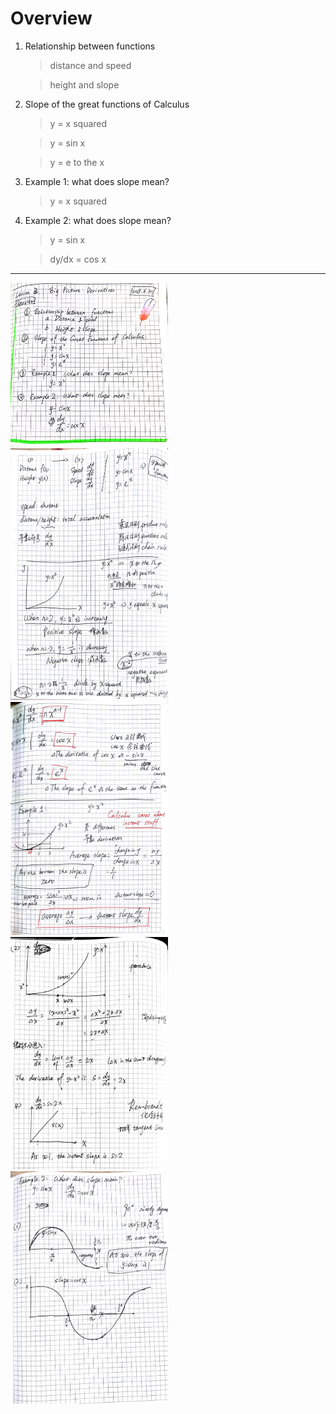 # Overview

1. Relationship between functions

    > distance and speed
    
    > height and slope

2. Slope of the great functions of Calculus

    > y = x squared
    
    > y = sin x
    
    > y = e to the x

3. Example 1: what does slope mean?
    
    > y = x squared

4. Example 2: what does slope mean?
    
    > y = sin x

    > dy/dx = cos x

---

<img src="https://github.com/Chezvivian/Calculus-highlights/blob/main/Notes/微积分_7.jpg" width="50%"> <img src="https://github.com/Chezvivian/Calculus-highlights/blob/main/Notes/微积分_8.jpg" width="50%">
<img src="https://github.com/Chezvivian/Calculus-highlights/blob/main/Notes/微积分_9.jpg" width="50%"> <img src="https://github.com/Chezvivian/Calculus-highlights/blob/main/Notes/微积分_10.jpg" width="50%">
<img src="https://github.com/Chezvivian/Calculus-highlights/blob/main/Notes/微积分_11.jpg" width="50%">
